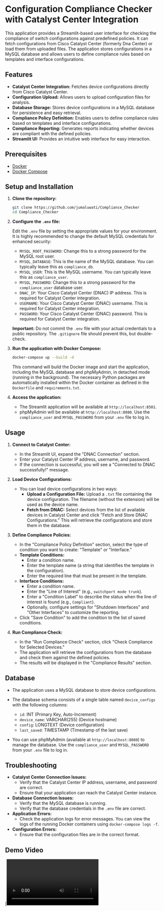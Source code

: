 # Configuration Compliance Checker with Catalyst Center Integration

This application provides a Streamlit-based user interface for checking the compliance of switch configurations against predefined policies. It can fetch configurations from Cisco Catalyst Center (formerly Dna Center) or load them from uploaded files. The application stores configurations in a MySQL database and allows users to define compliance rules based on templates and interface configurations.

## Features

*   **Catalyst Center Integration:** Fetches device configurations directly from Cisco Catalyst Center.
*   **Configuration Upload:** Allows users to upload configuration files for analysis.
*   **Database Storage:** Stores device configurations in a MySQL database for persistence and easy retrieval.
*   **Compliance Policy Definition:** Enables users to define compliance rules based on templates and interface configurations.
*   **Compliance Reporting:** Generates reports indicating whether devices are compliant with the defined policies.
*   **Streamlit UI:** Provides an intuitive web interface for easy interaction.

## Prerequisites

*   [Docker](https://www.docker.com/get-started)
*   [Docker Compose](https://docs.docker.com/compose/install/)

## Setup and Installation

1.  **Clone the repository:**

    ```bash
    git clone https://github.com/jumaluwati/Compliance_Checker
    cd Compliance_Checker
    ```

2.  **Configure the `.env` file:**

    Edit the `.env` file by setting the appropriate values for your environment. It is highly recommended to change the default MySQL credentials for enhanced security:

    *   `MYSQL_ROOT_PASSWORD`: Change this to a strong password for the MySQL root user.
    *   `MYSQL_DATABASE`: This is the name of the MySQL database. You can typically leave this as `compliance_db`.
    *   `MYSQL_USER`: This is the MySQL username. You can typically leave this as `compliance_user`.
    *   `MYSQL_PASSWORD`: Change this to a strong password for the `compliance_user` database user.
    *   `DNAC_IP`: Your Cisco Catalyst Center (DNAC) IP address. This is required for Catalyst Center integration.
    *   `USERNAME`: Your Cisco Catalyst Center (DNAC) username. This is required for Catalyst Center integration.
    *   `PASSWORD`: Your Cisco Catalyst Center (DNAC) password. This is required for Catalyst Center integration.

    **Important:** Do not commit the `.env` file with your actual credentials to a public repository. The `.gitignore` file should prevent this, but double-check.

3.  **Run the application with Docker Compose:**

    ```bash
    docker-compose up --build -d
    ```

    This command will build the Docker image and start the application, including the MySQL database and phpMyAdmin, in detached mode (running in the background). The necessary Python packages are automatically installed within the Docker container as defined in the `Dockerfile` and `requirements.txt`.

4.  **Access the application:**

    *   The Streamlit application will be available at `http://localhost:8501`.
    *   phpMyAdmin will be available at `http://localhost:8080`. Use the `compliance_user` and `MYSQL_PASSWORD` from your `.env` file to log in.
  
    
## Usage

1.  **Connect to Catalyst Center:**

    *   In the Streamlit UI, expand the "DNAC Connection" section.
    *   Enter your Catalyst Center IP address, username, and password.
    *   If the connection is successful, you will see a "Connected to DNAC successfully!" message.

2.  **Load Device Configurations:**

    *   You can load device configurations in two ways:
        *   **Upload a Configuration File:** Upload a `.txt` file containing the device configuration. The filename (without the extension) will be used as the device name.
        *   **Fetch from DNAC:** Select devices from the list of available devices in Catalyst Center and click "Fetch and Store DNAC Configurations." This will retrieve the configurations and store them in the database.

3.  **Define Compliance Policies:**

    *   In the "Compliance Policy Definition" section, select the type of condition you want to create: "Template" or "Interface."
    *   **Template Conditions:**
        *   Enter a condition name.
        *   Enter the template name (a string that identifies the template in the configuration).
        *   Enter the required line that must be present in the template.
    *   **Interface Conditions:**
        *   Enter a condition name.
        *   Enter the "Line of Interest" (e.g., `switchport mode trunk`).
        *   Enter a "Condition Label" to describe the status when the line of interest is found (e.g., `Compliant`).
        *   Optionally, configure settings for "Shutdown Interfaces" and "Other Interfaces" to customize the reporting.
    *   Click "Save Condition" to add the condition to the list of saved conditions.

4.  **Run Compliance Check:**

    *   In the "Run Compliance Check" section, click "Check Compliance for Selected Devices."
    *   The application will retrieve the configurations from the database and check them against the defined policies.
    *   The results will be displayed in the "Compliance Results" section.

## Database

*   The application uses a MySQL database to store device configurations.
*   The database schema consists of a single table named `device_configs` with the following columns:
    *   `id`: INT (Primary Key, Auto-Increment)
    *   `device_name`: VARCHAR(255) (Device hostname)
    *   `config`: LONGTEXT (Device configuration)
    *   `last_saved`: TIMESTAMP (Timestamp of the last save)

*   You can use phpMyAdmin (available at `http://localhost:8080`) to manage the database. Use the `compliance_user` and `MYSQL_PASSWORD` from your `.env` file to log in.

## Troubleshooting

*   **Catalyst Center Connection Issues:**
    *   Verify that the Catalyst Center IP address, username, and password are correct.
    *   Ensure that your application can reach the Catalyst Center instance.
*   **Database Connection Issues:**
    *   Verify that the MySQL database is running.
    *   Verify that the database credentials in the `.env` file are correct.
*   **Application Errors:**
    *   Check the application logs for error messages.  You can view the logs of the running Docker containers using `docker-compose logs -f`.
*   **Configuration Errors:**
    *   Ensure that the configuration files are in the correct format.

## Demo Video

[![Demo Video](collateral/demo.mp4)
